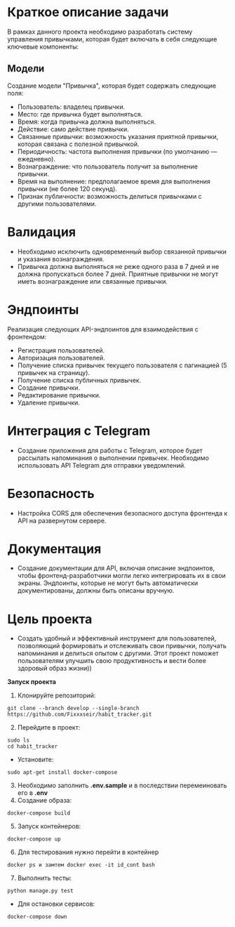 # Краткое описание задачи
В рамках данного проекта необходимо разработать систему управления привычками, которая будет включать в себя следующие ключевые компоненты:

## Модели
Создание модели "Привычка", которая будет содержать следующие поля:

- Пользователь: владелец привычки.
- Место: где привычка будет выполняться.
- Время: когда привычка должна выполняться.
- Действие: само действие привычки.
- Связанные привычки: возможность указания приятной привычки, которая связана с полезной привычкой.
- Периодичность: частота выполнения привычки (по умолчанию — ежедневно).
- Вознаграждение: что пользователь получит за выполнение привычки.
- Время на выполнение: предполагаемое время для выполнения привычки (не более 120 секунд).
- Признак публичности: возможность делиться привычками с другими пользователями.
# Валидация
- Необходимо исключить одновременный выбор связанной привычки и указания вознаграждения.
- Привычка должна выполняться не реже одного раза в 7 дней и не должна пропускаться более 7 дней.
Приятные привычки не могут иметь вознаграждение или связанные привычки.
# Эндпоинты
Реализация следующих API-эндпоинтов для взаимодействия с фронтендом:

- Регистрация пользователей.
- Авторизация пользователей.
- Получение списка привычек текущего пользователя с пагинацией (5 привычек на страницу).
- Получение списка публичных привычек.
- Создание привычки.
- Редактирование привычки.
- Удаление привычки.
# Интеграция с Telegram
- Создание приложения для работы с Telegram, которое будет рассылать напоминания о выполнении привычек. Необходимо использовать API Telegram для отправки уведомлений.

# Безопасность
- Настройка CORS для обеспечения безопасного доступа фронтенда к API на развернутом сервере.

# Документация
- Создание документации для API, включая описание эндпоинтов, чтобы фронтенд-разработчики могли легко интегрировать их в свои экраны. Эндпоинты, которые не могут быть автоматически документированы, должны быть описаны вручную.

# Цель проекта
- Создать удобный и эффективный инструмент для пользователей, позволяющий формировать и отслеживать свои привычки, получать напоминания и делиться опытом с другими. Этот проект поможет пользователям улучшить свою продуктивность и вести более здоровый образ жизни))

**Запуск проекта**
1. Клонируйте репозиторий:
```
git clone --branch develop --single-branch https://github.com/Fixxxseir/habit_tracker.git
```
2. Перейдите в проект:
```
sudo ls
cd habit_tracker
```
- Установите:
```
sudo apt-get install docker-compose
```
3. Необходимо заполнить **.env.sample** и в последствии перемеиновать его в **.env**
4. Создание образа:
```
docker-compose build
```
5. Запуск контейнеров:
```
docker-compose up
```
6. Для тестирования нужно перейти в контейнер
```
docker ps и замтем docker exec -it id_cont bash
```
7. Выполнить тесты:
```
python manage.py test
```
- Для остановки сервисов:
```
docker-compose down
```